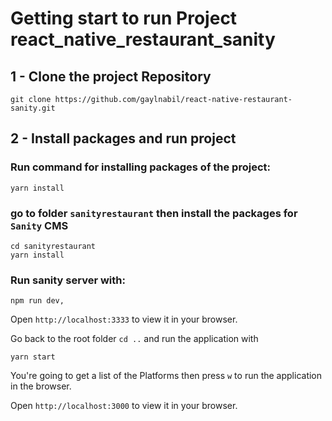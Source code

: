 # Getting start to run Project react_native_restaurant_sanity

## 1 - Clone the project Repository

    git clone https://github.com/gaylnabil/react-native-restaurant-sanity.git

## 2 - Install packages and run project

### Run command for installing packages of the project:

    yarn install

### go to folder `sanityrestaurant` then install the packages for `Sanity` CMS

    cd sanityrestaurant
    yarn install

### Run sanity server with:
    npm run dev, 

Open `http://localhost:3333` to view it in your browser.

Go back to the root folder `cd ..` and run the application with 
    
    yarn start

You're going to get a list of the Platforms then press `w` to run the application in the browser.

Open `http://localhost:3000` to view it in your browser.








